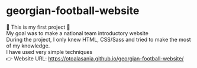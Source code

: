 # georgian-football-website
🚀 This is my first project 🚀 <br>
My goal was to make a national team introductory website <br>
During the project, I only knew HTML, CSS/Sass and tried to make the most of my knowledge.<br>
I have used very simple techniques <br>
👉 Website URL: https://otoalasania.github.io/georgian-football-website/
